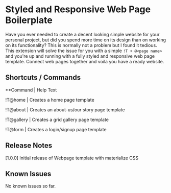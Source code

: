 # Styled and Responsive Web Page Boilerplate

Have you ever needed to create a decent looking simple website for your personal project, but did you spend more time on its design than on working on its functionality?
This is normally not a problem but I found it tedious. This extension will solve the issue for you with a simple `!T + @<page name>` and you're up and running with a fully styled and responsive web page template. Connect web pages together and voila you have a ready website.

## Shortcuts / Commands

**Command    |     Help Text

!T@home      |     Creates a home page template

!T@about     |     Creates an about-us/our story page template

!T@gallery   |     Creates a grid gallery page template

!T@form      |     Creates a login/signup page template

## Release Notes

[1.0.0]
Initial release of Webpage template with materialize CSS

## Known Issues

No known issues so far.
